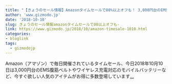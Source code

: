 ```yaml
---
title: "【きょうのセール情報】Amazonタイムセールで80%以上オフも！ 3,000円台のEMS腹筋ベルトやワイヤレス充電対応のモバイルバッテリーがお買い得に"
author: 'www.gizmodo.jp'
date: '2018-10-10'
slug: きょうのセール情報amazonタイムセールで80以上オフも-
link: https://www.gizmodo.jp/2018/10/amazon-timesale-1010.html
categories:
- bloglink
tags:
  - gizmodojp
---
```


Amazon（アマゾン）で毎日開催されているタイムセール、今日2018年10月10日は3,000円台のEMS腹筋ベルトやワイヤレス充電対応のモバイルバッテリーなど、今すぐ欲しい人気のアイテムがお得に多数登場しています[... <i class="fas fa-external-link-alt"></i>](https://www.gizmodo.jp/2018/10/amazon-timesale-1010.html)

